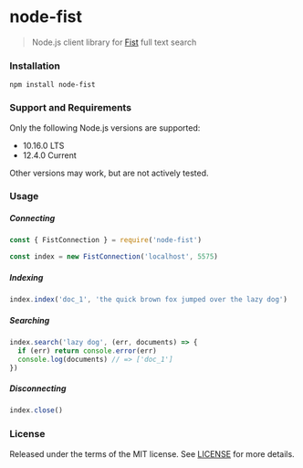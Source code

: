 # node-fist
> Node.js client library for [Fist](https://github.com/f-prime/fist) full text search

### Installation

```
npm install node-fist
```

### Support and Requirements

Only the following Node.js versions are supported:

* 10.16.0 LTS
* 12.4.0 Current

Other versions may work, but are not actively tested.

### Usage

##### Connecting

```js
const { FistConnection } = require('node-fist')

const index = new FistConnection('localhost', 5575)
```

##### Indexing

```js
index.index('doc_1', 'the quick brown fox jumped over the lazy dog')
```

##### Searching

```js
index.search('lazy dog', (err, documents) => {
  if (err) return console.error(err)
  console.log(documents) // => ['doc_1']
})
```

##### Disconnecting

```js
index.close()
```

### License

Released under the terms of the MIT license.
See [LICENSE](LICENSE) for more details.
